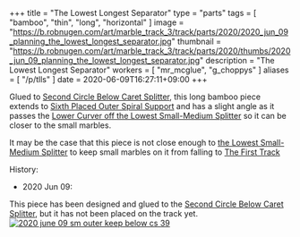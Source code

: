 +++
title = "The Lowest Longest Separator"
type = "parts"
tags = [ "bamboo", "thin", "long", "horizontal" ]
image = "https://b.robnugen.com/art/marble_track_3/track/parts/2020/2020_jun_09_planning_the_lowest_longest_separator.jpg"
thumbnail = "https://b.robnugen.com/art/marble_track_3/track/parts/2020/thumbs/2020_jun_09_planning_the_lowest_longest_separator.jpg"
description = "The Lowest Longest Separator"
workers = [
    "mr_mcglue",
    "g_choppys"
]
aliases = [
    "/p/tlls"
]
date = 2020-06-09T16:27:11+09:00
+++

Glued to [Second Circle Below Caret Splitter](/parts/second-circle-below-caret-splitter/), this long bamboo piece extends to [Sixth Placed Outer Spiral Support](/parts/006p_sixth_placed_outer_spiral_support/) and has a
slight angle as it passes the [Lower Curver off the Lowest Small-Medium Splitter](/parts/lower_curver_off_the_lowest_small-medium_splitter/) so it can be closer to the
small marbles.

It may be the case that this piece is not close enough to [the Lowest Small-Medium Splitter](/parts/the_lowest_small-medium_splitter/) to
keep small marbles on it from falling to [The First Track](/parts/the_first_track/)

History:

* 2020 Jun 09:

This piece has been designed and glued to the [Second Circle Below Caret Splitter](/parts/second-circle-below-caret-splitter/), but it has not been placed on the track yet.
[![2020 june 09 sm outer keep below cs 39](//b.robnugen.com/art/marble_track_3/track/parts/2020/thumbs/2020_june_09_sm_outer_keep_below_cs_39.jpg)](//b.robnugen.com/art/marble_track_3/track/parts/2020/2020_june_09_sm_outer_keep_below_cs_39.jpg)
